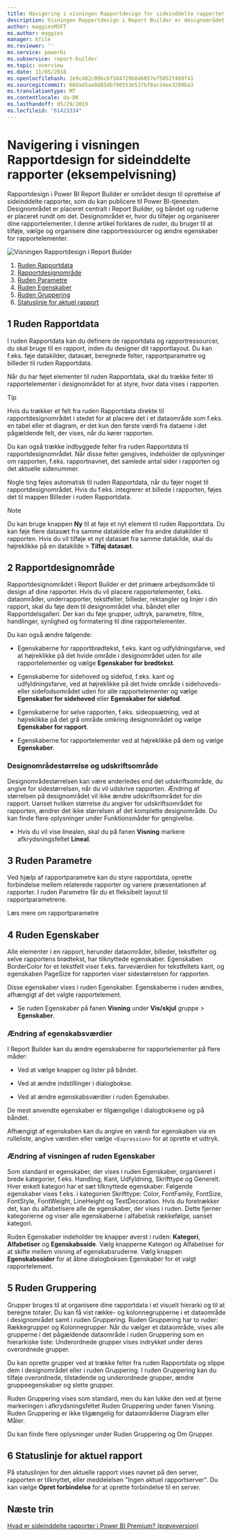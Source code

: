 ```yaml
---
title: Navigering i visningen Rapportdesign for sideinddelte rapporter (eksempelvisning)
description: Visningen Rapportdesign i Report Builder er designområdet, hvor du kan oprette sideinddelte rapporter, som du kan publicere i Power BI-tjenesten.
author: maggiesMSFT
ms.author: maggies
manager: kfile
ms.reviewer: ''
ms.service: powerbi
ms.subservice: report-builder
ms.topic: overview
ms.date: 11/05/2018
ms.openlocfilehash: 2e9c402c09bc6f504729b8d6057ef5052f489f41
ms.sourcegitcommit: 60dad5aa0d85db790553e537bf8ac34ee3289ba3
ms.translationtype: MT
ms.contentlocale: da-DK
ms.lasthandoff: 05/29/2019
ms.locfileid: "61423334"
---
```

# <a name="getting-around-in-report-design-view-for-paginated-reports-preview"></a>Navigering i visningen Rapportdesign for sideinddelte rapporter (eksempelvisning)

Rapportdesign i Power BI Report Builder er området design til oprettelse af sideinddelte rapporter, som du kan publicere til Power BI-tjenesten. Designområdet er placeret centralt i Report Builder, og båndet og ruderne er placeret rundt om det. Designområdet er, hvor du tilføjer og organiserer dine rapportelementer. I denne artikel forklares de ruder, du bruger til at tilføje, vælge og organisere dine rapportressourcer og ændre egenskaber for rapportelementer.  

![Visningen Rapportdesign i Report Builder](media/paginated-reports-report-design-view/power-bi-paginated-report-design-view.png)

1. [Ruden Rapportdata](#1-report-data-pane) 
2. [Rapportdesignområde](#2-report-design-surface)  
3. [Ruden Parametre](#3-parameters-pane) 
4. [Ruden Egenskaber](#4-properties-pane) 
5. [Ruden Gruppering](#5-grouping-pane) 
6. [Statuslinje for aktuel rapport](#6-current-report-status-bar)  
  
## <a name="1-report-data-pane"></a>1 Ruden Rapportdata  
 I ruden Rapportdata kan du definere de rapportdata og rapportressourcer, du skal bruge til en rapport, inden du designer dit rapportlayout. Du kan f.eks. føje datakilder, datasæt, beregnede felter, rapportparametre og billeder til ruden Rapportdata.  
  
 Når du har føjet elementer til ruden Rapportdata, skal du trække felter til rapportelementer i designområdet for at styre, hvor data vises i rapporten.  
  
> [!TIP]  
>  Hvis du trækker et felt fra ruden Rapportdata direkte til rapportdesignområdet i stedet for at placere det i et dataområde som f.eks. en tabel eller et diagram, er det kun den første værdi fra dataene i det pågældende felt, der vises, når du kører rapporten.  
  
 Du kan også trække indbyggede felter fra ruden Rapportdata til rapportdesignområdet. Når disse felter gengives, indeholder de oplysninger om rapporten, f.eks. rapportnavnet, det samlede antal sider i rapporten og det aktuelle sidenummer.  
  
 Nogle ting føjes automatisk til ruden Rapportdata, når du føjer noget til rapportdesignområdet. Hvis du f.eks. integrerer et billede i rapporten, føjes det til mappen Billeder i ruden Rapportdata.  
  
> [!NOTE]  
>  Du kan bruge knappen **Ny** til at føje et nyt element til ruden Rapportdata. Du kan føje flere datasæt fra samme datakilde eller fra andre datakilder til rapporten. Hvis du vil tilføje et nyt datasæt fra samme datakilde, skal du højreklikke på en datakilde > **Tilføj datasæt**.  
  
## <a name="2-report-design-surface"></a>2 Rapportdesignområde  
 Rapportdesignområdet i Report Builder er det primære arbejdsområde til design af dine rapporter. Hvis du vil placere rapportelementer, f.eks. dataområder, underrapporter, tekstfelter, billeder, rektangler og linjer i din rapport, skal du føje dem til designområdet vha. båndet eller Rapportdelsgalleri. Der kan du føje grupper, udtryk, parametre, filtre, handlinger, synlighed og formatering til dine rapportelementer.  
  
 Du kan også ændre følgende:  
  
-   Egenskaberne for rapportbrødtekst, f.eks. kant og udfyldningsfarve, ved at højreklikke på det hvide område i designområdet uden for alle rapportelementer og vælge **Egenskaber for brødtekst**.  
  
-   Egenskaberne for sidehoved og sidefod, f.eks. kant og udfyldningsfarve, ved at højreklikke på det hvide område i sidehoveds- eller sidefodsområdet uden for alle rapportelementer og vælge **Egenskaber for sidehoved** eller **Egenskaber for sidefod**.  
  
-   Egenskaberne for selve rapporten, f.eks. sideopsætning, ved at højreklikke på det grå område omkring designområdet og vælge **Egenskaber for rapport**.  
  
-   Egenskaberne for rapportelementer ved at højreklikke på dem og vælge **Egenskaber**.  
  
### <a name="design-surface-size-and-print-area"></a>Designområdestørrelse og udskriftsområde  
Designområdestørrelsen kan være anderledes end det udskriftsområde, du angive for sidestørrelsen, når du vil udskrive rapporten. Ændring af størrelsen på designområdet vil ikke ændre udskriftsområdet for din rapport. Uanset hvilken størrelse du angiver for udskriftsområdet for rapporten, ændrer det ikke størrelsen af det komplette designområde. Du kan finde flere oplysninger under Funktionsmåder for gengivelse. 
  
- Hvis du vil vise linealen, skal du på fanen **Visning** markere afkrydsningsfeltet **Lineal**.  
  
## <a name="3-parameters-pane"></a>3 Ruden Parametre  
 Ved hjælp af rapportparametre kan du styre rapportdata, oprette forbindelse mellem relaterede rapporter og variere præsentationen af rapporter. I ruden Parametre får du et fleksibelt layout til rapportparametrene.  
  
 Læs mere om rapportparametre   
  
## <a name="4-properties-pane"></a>4 Ruden Egenskaber
 Alle elementer i en rapport, herunder dataområder, billeder, tekstfelter og selve rapportens brødtekst, har tilknyttede egenskaber. Egenskaben BorderColor for et tekstfelt viser f.eks. farveværdien for tekstfeltets kant, og egenskaben PageSize for rapporten viser sidestørrelsen for rapporten.  
  
 Disse egenskaber vises i ruden Egenskaber. Egenskaberne i ruden ændres, afhængigt af det valgte rapportelement.  
  
- Se ruden Egenskaber på fanen **Visning** under **Vis/skjul** gruppe > **Egenskaber**.  
  
### <a name="changing-property-values"></a>Ændring af egenskabsværdier  
 I Report Builder kan du ændre egenskaberne for rapportelementer på flere måder:  
  
-   Ved at vælge knapper og lister på båndet.  
  
-   Ved at ændre indstillinger i dialogbokse.  
  
-   Ved at ændre egenskabsværdier i ruden Egenskaber.  
  
 De mest anvendte egenskaber er tilgængelige i dialogboksene og på båndet.  
  
 Afhængigt af egenskaben kan du angive en værdi for egenskaben via en rulleliste, angive værdien eller vælge `<Expression>` for at oprette et udtryk.  
  
### <a name="changing-the-properties-pane-view"></a>Ændring af visningen af ruden Egenskaber  
 Som standard er egenskaber, der vises i ruden Egenskaber, organiseret i brede kategorier, f.eks. Handling, Kant, Udfyldning, Skrifttype og Generelt. Hver enkelt kategori har et sæt tilknyttede egenskaber. Følgende egenskaber vises f.eks. i kategorien Skrifttype: Color, FontFamily, FontSize, FontStyle, FontWeight, LineHeight og TextDecoration. Hvis du foretrækker det, kan du alfabetisere alle de egenskaber, der vises i ruden. Dette fjerner kategorierne og viser alle egenskaberne i alfabetisk rækkefølge, uanset kategori.  
  
 Ruden Egenskaber indeholder tre knapper øverst i ruden: **Kategori**, **Alfabetiser** og **Egenskabsside**. Vælg knapperne Kategori og Alfabetiser for at skifte mellem visning af egenskabsruderne. Vælg knappen **Egenskabssider** for at åbne dialogboksen Egenskaber for et valgt rapportelement.  
  
  
## <a name="5-grouping-pane"></a>5 Ruden Gruppering

 Grupper bruges til at organisere dine rapportdata i et visuelt hierarki og til at beregne totaler. Du kan få vist række- og kolonnegrupperne i et dataområde i designområdet samt i ruden Gruppering. Ruden Gruppering har to ruder: Rækkegrupper og Kolonnegrupper. Når du vælger et dataområde, vises alle grupperne i det pågældende dataområde i ruden Gruppering som en hierarkiske liste: Underordnede grupper vises indrykket under deres overordnede grupper.  
  
 Du kan oprette grupper ved at trække felter fra ruden Rapportdata og slippe dem i designområdet eller i ruden Gruppering. I ruden Gruppering kan du tilføje overordnede, tilstødende og underordnede grupper, ændre gruppeegenskaber og slette grupper.  
  
 Ruden Gruppering vises som standard, men du kan lukke den ved at fjerne markeringen i afkrydsningsfeltet Ruden Gruppering under fanen Visning. Ruden Gruppering er ikke tilgængelig for dataområderne Diagram eller Måler.  
  
 Du kan finde flere oplysninger under Ruden Gruppering og Om Grupper.  
  
## <a name="6-current-report-status-bar"></a>6 Statuslinje for aktuel rapport

På statuslinjen for den aktuelle rapport vises navnet på den server, rapporten er tilknyttet, eller meddelelsen "Ingen aktuel rapportserver". Du kan vælge **Opret forbindelse** for at oprette forbindelse til en server.

## <a name="next-steps"></a>Næste trin

[Hvad er sideinddelte rapporter i Power BI Premium? (prøveversion)](paginated-reports-report-builder-power-bi.md) 

  
  
